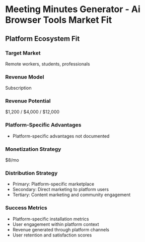 # Meeting Minutes Generator - Ai Browser Tools Market Fit

## Platform Ecosystem Fit

### Target Market
Remote workers, students, professionals

### Revenue Model
Subscription

### Revenue Potential
$1,200 / $4,000 / $12,000

### Platform-Specific Advantages
- Platform-specific advantages not documented

### Monetization Strategy
$8/mo

### Distribution Strategy
- Primary: Platform-specific marketplace
- Secondary: Direct marketing to platform users
- Tertiary: Content marketing and community engagement

### Success Metrics
- Platform-specific installation metrics
- User engagement within platform context
- Revenue generated through platform channels
- User retention and satisfaction scores

